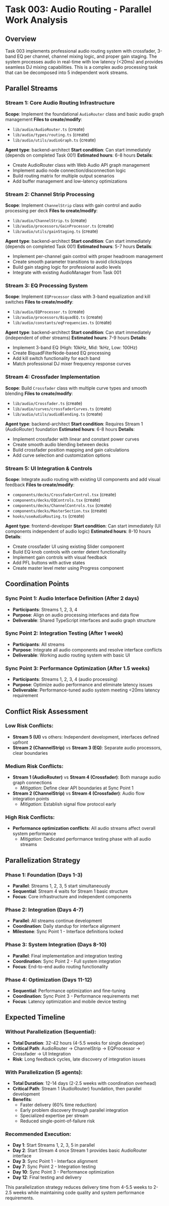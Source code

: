 # Task 003: Audio Routing - Parallel Work Analysis

## Overview
Task 003 implements professional audio routing system with crossfader, 3-band EQ per channel, channel mixing logic, and proper gain staging. The system processes audio in real-time with low latency (<20ms) and provides seamless DJ mixing capabilities. This is a complex audio processing task that can be decomposed into 5 independent work streams.

## Parallel Streams

### Stream 1: Core Audio Routing Infrastructure
**Scope**: Implement the foundational `AudioRouter` class and basic audio graph management
**Files to create/modify**:
- `lib/audio/AudioRouter.ts` (create)
- `lib/audio/types/routing.ts` (create)
- `lib/audio/utils/audioGraph.ts` (create)

**Agent type**: backend-architect
**Start condition**: Can start immediately (depends on completed Task 001)
**Estimated hours**: 6-8 hours
**Details**: 
- Create AudioRouter class with Web Audio API graph management
- Implement audio node connection/disconnection logic
- Build routing matrix for multiple output scenarios
- Add buffer management and low-latency optimizations

### Stream 2: Channel Strip Processing
**Scope**: Implement `ChannelStrip` class with gain control and audio processing per deck
**Files to create/modify**:
- `lib/audio/ChannelStrip.ts` (create)
- `lib/audio/processors/GainProcessor.ts` (create)
- `lib/audio/utils/gainStaging.ts` (create)

**Agent type**: backend-architect
**Start condition**: Can start immediately (depends on completed Task 001)
**Estimated hours**: 5-7 hours
**Details**:
- Implement per-channel gain control with proper headroom management
- Create smooth parameter transitions to avoid clicks/pops
- Build gain staging logic for professional audio levels
- Integrate with existing AudioManager from Task 001

### Stream 3: EQ Processing System
**Scope**: Implement `EQProcessor` class with 3-band equalization and kill switches
**Files to create/modify**:
- `lib/audio/EQProcessor.ts` (create)
- `lib/audio/processors/BiquadEQ.ts` (create)
- `lib/audio/constants/eqFrequencies.ts` (create)

**Agent type**: backend-architect
**Start condition**: Can start immediately (independent of other streams)
**Estimated hours**: 7-9 hours
**Details**:
- Implement 3-band EQ (High: 10kHz, Mid: 1kHz, Low: 100Hz)
- Create BiquadFilterNode-based EQ processing
- Add kill switch functionality for each band
- Match professional DJ mixer frequency response curves

### Stream 4: Crossfader Implementation
**Scope**: Build `Crossfader` class with multiple curve types and smooth blending
**Files to create/modify**:
- `lib/audio/Crossfader.ts` (create)
- `lib/audio/curves/crossfaderCurves.ts` (create)
- `lib/audio/utils/audioBlending.ts` (create)

**Agent type**: backend-architect
**Start condition**: Requires Stream 1 (AudioRouter) foundation
**Estimated hours**: 6-8 hours
**Details**:
- Implement crossfader with linear and constant power curves
- Create smooth audio blending between decks
- Build crossfader position mapping and gain calculations
- Add curve selection and customization options

### Stream 5: UI Integration & Controls
**Scope**: Integrate audio routing with existing UI components and add visual feedback
**Files to create/modify**:
- `components/decks/CrossfaderControl.tsx` (create)
- `components/decks/EQControls.tsx` (create)
- `components/decks/ChannelControls.tsx` (create)
- `components/decks/MasterSection.tsx` (create)
- `hooks/useAudioRouting.ts` (create)

**Agent type**: frontend-developer
**Start condition**: Can start immediately (UI components independent of audio logic)
**Estimated hours**: 8-10 hours
**Details**:
- Create crossfader UI using existing Slider component
- Build EQ knob controls with center detent functionality
- Implement gain controls with visual feedback
- Add PFL buttons with active states
- Create master level meter using Progress component

## Coordination Points

### Sync Point 1: Audio Interface Definition (After 2 days)
- **Participants**: Streams 1, 2, 3, 4
- **Purpose**: Align on audio processing interfaces and data flow
- **Deliverable**: Shared TypeScript interfaces and audio graph structure

### Sync Point 2: Integration Testing (After 1 week)
- **Participants**: All streams
- **Purpose**: Integrate all audio components and resolve interface conflicts
- **Deliverable**: Working audio routing system with basic UI

### Sync Point 3: Performance Optimization (After 1.5 weeks)
- **Participants**: Streams 1, 2, 3, 4 (audio processing)
- **Purpose**: Optimize audio performance and eliminate latency issues
- **Deliverable**: Performance-tuned audio system meeting <20ms latency requirement

## Conflict Risk Assessment

### Low Risk Conflicts:
- **Stream 5 (UI)** vs others: Independent development, interfaces defined upfront
- **Stream 2 (ChannelStrip)** vs **Stream 3 (EQ)**: Separate audio processors, clear boundaries

### Medium Risk Conflicts:
- **Stream 1 (AudioRouter)** vs **Stream 4 (Crossfader)**: Both manage audio graph connections
  - *Mitigation*: Define clear API boundaries at Sync Point 1
- **Stream 2 (ChannelStrip)** vs **Stream 4 (Crossfader)**: Audio flow integration points
  - *Mitigation*: Establish signal flow protocol early

### High Risk Conflicts:
- **Performance optimization conflicts**: All audio streams affect overall system performance
  - *Mitigation*: Dedicated performance testing phase with all audio streams

## Parallelization Strategy

### Phase 1: Foundation (Days 1-3)
- **Parallel**: Streams 1, 2, 3, 5 start simultaneously
- **Sequential**: Stream 4 waits for Stream 1 basic structure
- **Focus**: Core infrastructure and independent components

### Phase 2: Integration (Days 4-7)
- **Parallel**: All streams continue development
- **Coordination**: Daily standup for interface alignment
- **Milestone**: Sync Point 1 - Interface definitions locked

### Phase 3: System Integration (Days 8-10)
- **Parallel**: Final implementation and integration testing
- **Coordination**: Sync Point 2 - Full system integration
- **Focus**: End-to-end audio routing functionality

### Phase 4: Optimization (Days 11-12)
- **Sequential**: Performance optimization and fine-tuning
- **Coordination**: Sync Point 3 - Performance requirements met
- **Focus**: Latency optimization and mobile device testing

## Expected Timeline

### Without Parallelization (Sequential):
- **Total Duration**: 32-42 hours (4-5.5 weeks for single developer)
- **Critical Path**: AudioRouter → ChannelStrip → EQProcessor → Crossfader → UI Integration
- **Risk**: Long feedback cycles, late discovery of integration issues

### With Parallelization (5 agents):
- **Total Duration**: 12-14 days (2-2.5 weeks with coordination overhead)
- **Critical Path**: Stream 1 (AudioRouter) foundation, then parallel development
- **Benefits**: 
  - Faster delivery (60% time reduction)
  - Early problem discovery through parallel integration
  - Specialized expertise per stream
  - Reduced single-point-of-failure risk

### Recommended Execution:
- **Day 1**: Start Streams 1, 2, 3, 5 in parallel
- **Day 2**: Start Stream 4 once Stream 1 provides basic AudioRouter interface
- **Day 3**: Sync Point 1 - Interface alignment
- **Day 7**: Sync Point 2 - Integration testing
- **Day 10**: Sync Point 3 - Performance optimization
- **Day 12**: Final testing and delivery

This parallelization strategy reduces delivery time from 4-5.5 weeks to 2-2.5 weeks while maintaining code quality and system performance requirements.